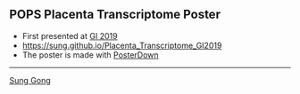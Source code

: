 ## POPS Placenta Transcriptome Poster
- First presented at [GI 2019](https://meetings.cshl.edu/meetings.aspx?meet=info&year=19)
- https://sung.github.io/Placenta_Transcriptome_GI2019
- The poster is made with [PosterDown](https://github.com/brentthorne/posterdown)

---
[Sung Gong](https://sung.github.io)
